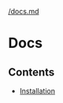 [/](/AWK.py/ "/")[docs.md](/AWK.py/docs/ "/docs")

# Docs

## Contents

* [Installation](/AWK.py/docs/install "/docs/install")
